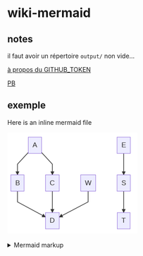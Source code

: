 # wiki-mermaid

## notes

il faut avoir un répertoire `output/` non vide...

[à propos du GITHUB_TOKEN](https://docs.github.com/en/actions/reference/authentication-in-a-workflow)

[PB](https://githubmemory.com/repo/yaSebastian/mermaid-markdown-test/issues)

## exemple

Here is an inline mermaid file

<!-- generated by mermaid compile action - START -->
![~mermaid diagram 1~](/output/README-md-1.png)
<details>
  <summary>Mermaid markup</summary>

```mermaid
graph TD;
    A-->B;
    A-->C;
    B-->D;
    C-->D;
    W-->D;
    E-->T;
```

</details>
<!-- generated by mermaid compile action - END -->
